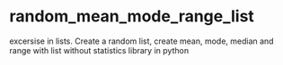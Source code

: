 # random_mean_mode_range_list
excersise in lists. Create a random list, create mean, mode, median and range with list without statistics library in python
